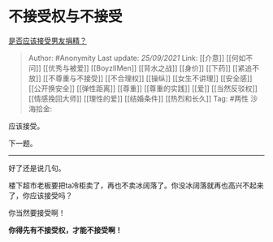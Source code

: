 # 不接受权与不接受
[是否应该接受男友捐精？](https://www.zhihu.com/question/64707074/answer/2139087045)

> Author: #Anonymity
> Last update: *25/09/2021*
> Link: [[介意]] [[何如不问]] [[优秀与被爱]] [[BoyzIIMen]] [[背水之战]] [[身价]] [[下药]] [[紧追不放]] [[不尊重与不接受]] [[不合理权]] [[操纵]] [[女生不讲理]] [[安全感]] [[公开换安全]] [[弹性距离]] [[尊重]] [[尊重的实践]] [[爱]] [[当然反驳权]] [[情感挽回大师]]  [[理性的爱]] [[结婚条件]] [[热烈和长久]]
> Tag: #两性
> 沙海拾金:

应该接受。

下一题。

---

好了还是说几句。

楼下超市老板要把ta冷柜卖了，再也不卖冰阔落了。你没冰阔落就再也高兴不起来了，你应该接受吗？

你当然要接受啊！

**你得先有不接受权，才能不接受啊！**
